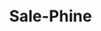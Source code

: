 ---
layout: home

title: Sale-Phine
titleTemplate: 这不只是一场单人首演，让是我离梦想又近了一步。

hero:
  name: Sale-Phine
  text: Akai's Blog!
  tagline: 这不只是一场单人首演，让是我离梦想又近了一步。
  image:
    src: https://varlet.gitee.io/varlet-ui/varlet_icon.png
    alt: Sale-Phine
  actions:
    - theme: brand
      text: About Me
      link: /mine/README
    - theme: alt
      text: View on GitHub
      link: https://github.com/akaibiu
    - theme: alt
      text: View on Gitee
      link: https://gitee.com/AkaiBlog
features:
  - icon: 🙍
    title: Motto
    details: 'Life is full of ups and downs.'
  - icon: 🏂
    title: Skill
    details: 'Have a good impression of Vue.'
  - icon: 🏘️
    title: Intro
    details: 'A front-end developers in ChengDu！'
---